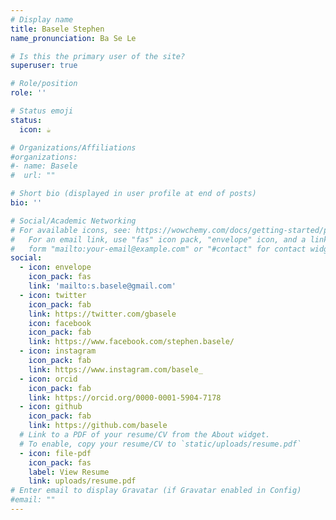 ```yaml
---
# Display name
title: Basele Stephen
name_pronunciation: Ba Se Le

# Is this the primary user of the site?
superuser: true

# Role/position
role: ''

# Status emoji
status:
  icon: ☕️

# Organizations/Affiliations
#organizations:
#- name: Basele
#  url: ""

# Short bio (displayed in user profile at end of posts)
bio: ''

# Social/Academic Networking
# For available icons, see: https://wowchemy.com/docs/getting-started/page-builder/#icons
#   For an email link, use "fas" icon pack, "envelope" icon, and a link in the
#   form "mailto:your-email@example.com" or "#contact" for contact widget.
social:
  - icon: envelope
    icon_pack: fas
    link: 'mailto:s.basele@gmail.com'
  - icon: twitter
    icon_pack: fab
    link: https://twitter.com/gbasele
    icon: facebook
    icon_pack: fab
    link: https://www.facebook.com/stephen.basele/
  - icon: instagram
    icon_pack: fab
    link: https://www.instagram.com/basele_
  - icon: orcid
    icon_pack: fab
    link: https://orcid.org/0000-0001-5904-7178
  - icon: github
    icon_pack: fab
    link: https://github.com/basele
  # Link to a PDF of your resume/CV from the About widget.
  # To enable, copy your resume/CV to `static/uploads/resume.pdf`
  - icon: file-pdf
    icon_pack: fas
    label: View Resume
    link: uploads/resume.pdf
# Enter email to display Gravatar (if Gravatar enabled in Config)
#email: ""
---
```

